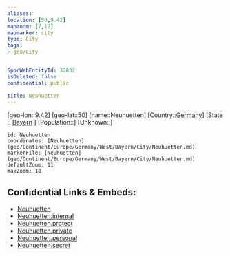 ```yaml
---
aliases: 
location: [50,9.42]
mapzoom: [7,12] 
mapmarker: city 
type: City
tags:
- geo/City


SpocWebEntityId: 32832
isDeleted: false
confidential: public

title: Neuhuetten
---
```

[geo-lon::9.42]
[geo-lat::50]
[name::Neuhuetten]
[Country::[Germany](geo/Continent/Europe/Germany.md)]
[State :: [Bayern](geo/Continent/Europe/Germany/West/Bayern.md) ]
[Population::]
[Unknown::]


```leaflet
id: Neuhuetten
coordinates: [Neuhuetten](geo/Continent/Europe/Germany/West/Bayern/City/Neuhuetten.md)
markerFile: [Neuhuetten](geo/Continent/Europe/Germany/West/Bayern/City/Neuhuetten.md)
defaultZoom: 11 
maxZoom: 18
```


## Confidential Links & Embeds: 
- [Neuhuetten](../../../../../../../../_public/geo/Continent/Europe/Germany/West/Bayern/City/Neuhuetten.md) 
- [Neuhuetten.internal](../../../../../../../../_internal/geo/Continent/Europe/Germany/West/Bayern/City/Neuhuetten.internal.md) 
- [Neuhuetten.protect](../../../../../../../../_protect/geo/Continent/Europe/Germany/West/Bayern/City/Neuhuetten.protect.md) 
- [Neuhuetten.private](../../../../../../../../_private/geo/Continent/Europe/Germany/West/Bayern/City/Neuhuetten.private.md) 
- [Neuhuetten.personal](../../../../../../../../_personal/geo/Continent/Europe/Germany/West/Bayern/City/Neuhuetten.personal.md) 
- [Neuhuetten.secret](../../../../../../../../_secret/geo/Continent/Europe/Germany/West/Bayern/City/Neuhuetten.secret.md) 
